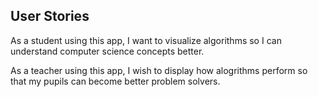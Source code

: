 ## User Stories

As a student using this app, I want to visualize algorithms so I can understand
computer science concepts better.
 
As a teacher using this app, I wish to display how alogrithms perform so that my pupils can
become better problem solvers.
